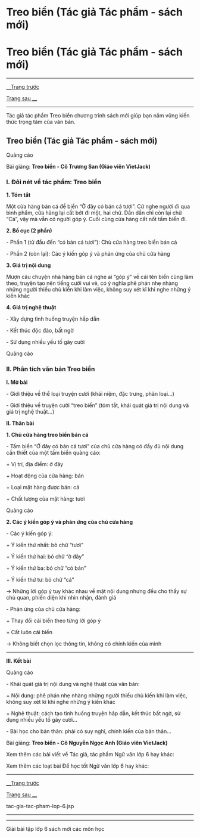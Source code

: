 # Treo biển (Tác giả Tác phẩm - sách mới)

# Treo biển (Tác giả Tác phẩm - sách mới)

* * *

[__Trang trước](https://vietjack.com/ngu-van-6/tac-gia-tac-pham-lop-6.jsp)

[Trang sau __](https://vietjack.com/ngu-van-6/tac-gia-tac-pham-lop-6.jsp)

* * *

Tác giả tác phẩm Treo biển chương trình sách mới giúp bạn nắm vững kiến thức trọng tâm của văn bản.

## Treo biển (Tác giả Tác phẩm - sách mới)

Quảng cáo

Bài giảng: **Treo biển - Cô Trương San (Giáo viên VietJack)**

### I. Đôi nét về tác phẩm: Treo biển 

**1\. Tóm tắt**

Một cửa hàng bán cá đề biển “Ở đây có bán cá tươi”. Cứ nghe người đi qua bình phẩm, cửa hàng lại cất bớt đi một, hai chữ. Dần dần chỉ còn lại chữ “Cá”, vậy mà vẫn có người góp ý. Cuối cùng cửa hàng cất nốt tấm biển đi.

**2\. Bố cục (2 phần)**

\- Phần 1 (từ đầu đến “có bán cá tươi”): Chủ cửa hàng treo biển bán cá

\- Phần 2 (còn lại): Các ý kiến góp ý và phản ứng của chủ cửa hàng

**3\. Giá trị nội dung**

Mượn câu chuyện nhà hàng bán cá nghe ai “góp ý” về cái tên biển cũng làm theo, truyện tạo nên tiếng cười vui vẻ, có ý nghĩa phê phán nhẹ nhàng những người thiếu chủ kiến khi làm việc, không suy xét kĩ khi nghe những ý kiến khác

**4\. Giá trị nghệ thuật**

\- Xây dựng tình huống truyện hấp dẫn

\- Kết thúc độc đáo, bất ngờ

\- Sử dụng nhiều yếu tố gây cười

Quảng cáo

### II. Phân tích văn bản Treo biển

**I. Mở bài**

\- Giới thiệu về thể loại truyện cười (khái niệm, đặc trưng, phân loại…)

\- Giới thiệu về truyện cười “treo biển” (tóm tắt, khái quát giá trị nội dung và giá trị nghệ thuật…)

**II. Thân bài**

**1\. Chủ cửa hàng treo biển bán cá**

\- Tấm biển “Ở đây có bán cá tươi” của chủ cửa hàng có đầy đủ nội dung cần thiết của một tấm biển quảng cáo: 

\+ Vị trí, địa điểm: ở đây

\+ Hoạt động của cửa hàng: bán 

\+ Loại mặt hàng được bán: cá

\+ Chất lượng của mặt hàng: tươi

Quảng cáo

**2\. Các ý kiến góp ý và phản ứng của chủ cửa hàng**

\- Các ý kiến góp ý:

\+ Ý kiến thứ nhất: bỏ chữ “tươi”

\+ Ý kiến thứ hai: bỏ chữ “ở đây”

\+ Ý kiến thứ ba: bỏ chữ “có bán”

\+ Ý kiến thứ tư: bỏ chữ “cá”

→ Những lời góp ý tuy khác nhau về mặt nội dung nhưng đều cho thấy sự chủ quan, phiến diện khi nhìn nhận, đánh giá

\- Phản ứng của chủ cửa hàng:

\+ Thay đổi cái biển theo từng lời góp ý

\+ Cất luôn cái biển

→ Không biết chọn lọc thông tin, không có chính kiến của mình

****

**III. Kết bài**

Quảng cáo

\- Khái quát giá trị nội dung và nghệ thuật của văn bản:

\+ Nội dung: phê phán nhẹ nhàng những người thiếu chủ kiến khi làm việc, không suy xét kĩ khi nghe những ý kiến khác

\+ Nghệ thuật: cách tạo tình huống truyện hâp dẫn, kết thúc bất ngờ, sử dụng nhiều yếu tố gây cười…

\- Bài học cho bản thân: phải có suy nghĩ, chính kiến của bản thân…

Bài giảng: **Treo biển - Cô Nguyễn Ngọc Anh (Giáo viên VietJack)**

Xem thêm các bài viết về Tác giả, tác phẩm Ngữ văn lớp 6 hay khác:

Xem thêm các loạt bài Để học tốt Ngữ văn lớp 6 hay khác:

* * *

[__Trang trước](https://vietjack.com/ngu-van-6/tac-gia-tac-pham-lop-6.jsp)

[Trang sau __](https://vietjack.com/ngu-van-6/tac-gia-tac-pham-lop-6.jsp)

tac-gia-tac-pham-lop-6.jsp

* * *

* * *

Giải bài tập lớp 6 sách mới các môn học
